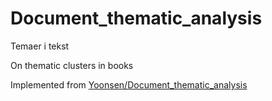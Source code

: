 # Document_thematic_analysis

Temaer i tekst

On thematic clusters in books


Implemented from [Yoonsen/Document_thematic_analysis](https://github.com/Yoonsen/Document_thematic_analysis)
